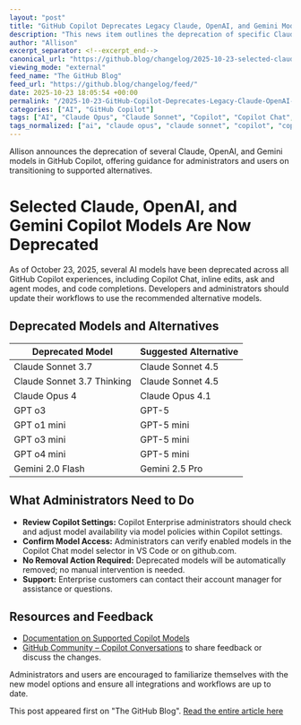 ```yaml
---
layout: "post"
title: "GitHub Copilot Deprecates Legacy Claude, OpenAI, and Gemini Models"
description: "This news item outlines the deprecation of specific Claude, OpenAI, and Gemini models across all GitHub Copilot experiences as of October 23, 2025. It presents a table of deprecated and replacement models, provides guidance for Copilot Enterprise administrators, and directs users to relevant documentation and community resources for model management and support."
author: "Allison"
excerpt_separator: <!--excerpt_end-->
canonical_url: "https://github.blog/changelog/2025-10-23-selected-claude-openai-and-gemini-copilot-models-are-now-deprecated"
viewing_mode: "external"
feed_name: "The GitHub Blog"
feed_url: "https://github.blog/changelog/feed/"
date: 2025-10-23 18:05:54 +00:00
permalink: "/2025-10-23-GitHub-Copilot-Deprecates-Legacy-Claude-OpenAI-and-Gemini-Models.html"
categories: ["AI", "GitHub Copilot"]
tags: ["AI", "Claude Opus", "Claude Sonnet", "Copilot", "Copilot Chat", "Copilot Settings", "Enterprise Administration", "Gemini 2.5 Pro", "GitHub Copilot", "GitHub Enterprise", "GPT 5", "Model Deprecation", "Model Management", "News", "Retired", "VS Code"]
tags_normalized: ["ai", "claude opus", "claude sonnet", "copilot", "copilot chat", "copilot settings", "enterprise administration", "gemini 2dot5 pro", "github copilot", "github enterprise", "gpt 5", "model deprecation", "model management", "news", "retired", "vs code"]
---
```


Allison announces the deprecation of several Claude, OpenAI, and Gemini models in GitHub Copilot, offering guidance for administrators and users on transitioning to supported alternatives.<!--excerpt_end-->

# Selected Claude, OpenAI, and Gemini Copilot Models Are Now Deprecated

As of October 23, 2025, several AI models have been deprecated across all GitHub Copilot experiences, including Copilot Chat, inline edits, ask and agent modes, and code completions. Developers and administrators should update their workflows to use the recommended alternative models.

## Deprecated Models and Alternatives

| Deprecated Model            | Suggested Alternative |
|-----------------------------|----------------------|
| Claude Sonnet 3.7           | Claude Sonnet 4.5    |
| Claude Sonnet 3.7 Thinking  | Claude Sonnet 4.5    |
| Claude Opus 4               | Claude Opus 4.1      |
| GPT o3                      | GPT-5                |
| GPT o1 mini                 | GPT-5 mini           |
| GPT o3 mini                 | GPT-5 mini           |
| GPT o4 mini                 | GPT-5 mini           |
| Gemini 2.0 Flash            | Gemini 2.5 Pro       |

## What Administrators Need to Do

- **Review Copilot Settings:** Copilot Enterprise administrators should check and adjust model availability via model policies within Copilot settings.
- **Confirm Model Access:** Administrators can verify enabled models in the Copilot Chat model selector in VS Code or on github.com.
- **No Removal Action Required:** Deprecated models will be automatically removed; no manual intervention is needed.
- **Support:** Enterprise customers can contact their account manager for assistance or questions.

## Resources and Feedback

- [Documentation on Supported Copilot Models](https://docs.github.com/copilot/reference/ai-models/supported-models)
- [GitHub Community – Copilot Conversations](https://github.com/orgs/community/discussions/categories/copilot-conversations) to share feedback or discuss the changes.

Administrators and users are encouraged to familiarize themselves with the new model options and ensure all integrations and workflows are up to date.

This post appeared first on "The GitHub Blog". [Read the entire article here](https://github.blog/changelog/2025-10-23-selected-claude-openai-and-gemini-copilot-models-are-now-deprecated)
